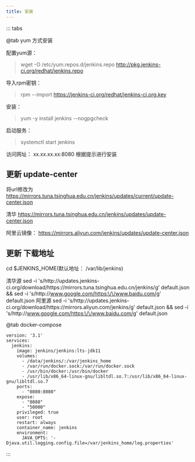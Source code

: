 ```yaml
---
title: 安装
---
```



::: tabs

@tab yum 方式安装

配置yum源：
> wget  -O  /etc/yum.repos.d/jenkins.repo  http://pkg.jenkins-ci.org/redhat/jenkins.repo

导入rpm密钥：
> rpm  --import  https://jenkins-ci.org/redhat/jenkins-ci.org.key

安装：
> yum  -y  install  jenkins --nogpgcheck

启动服务：
> systemctl  start  jenkins

访问网址：
xx.xx.xx.xx:8080
根据提示进行安装


## 更新 update-center

将url修改为 https://mirrors.tuna.tsinghua.edu.cn/jenkins/updates/current/update-center.json


清华
https://mirrors.tuna.tsinghua.edu.cn/jenkins/updates/update-center.json

阿里云镜像：
https://mirrors.aliyun.com/jenkins/updates/update-center.json

## 更新 下载地址
cd $JENKINS_HOME(默认地址： /var/lib/jenkins)

清华源
sed -i 's/http:\/\/updates.jenkins-ci.org\/download/https:\/\/mirrors.tuna.tsinghua.edu.cn\/jenkins/g' default.json && sed -i 's/http:\/\/www.google.com/https:\/\/www.baidu.com/g' default.json
阿里源
sed -i 's/http:\/\/updates.jenkins-ci.org\/download/https:\/\/mirrors.aliyun.com\/jenkins/g' default.json && sed -i 's/http:\/\/www.google.com/https:\/\/www.baidu.com/g' default.json

@tab docker-compose

```
version: '3.1'
services:
  jenkins:
    image: jenkins/jenkins:lts-jdk11
    volumes:
      - /data/jenkins/:/var/jenkins_home
      - /var/run/docker.sock:/var/run/docker.sock
      - /usr/bin/docker:/usr/bin/docker
      - /usr/lib/x86_64-linux-gnu/libltdl.so.7:/usr/lib/x86_64-linux-gnu/libltdl.so.7
    ports:
      - "8080:8080"
    expose:
      - "8080"
      - "50000"
    privileged: true
    user: root
    restart: always
    container_name: jenkins
    environment:
      JAVA_OPTS: '-Djava.util.logging.config.file=/var/jenkins_home/log.properties'
```
:::




